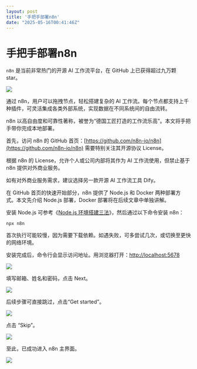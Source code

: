 ```yaml
---
layout: post
title: '手把手部署n8n'
date: "2025-05-16T00:41:46Z"
---
```

手把手部署n8n
========

`n8n` 是当前非常热门的开源 AI 工作流平台，在 GitHub 上已获得超过九万颗 star。

![](https://img2023.cnblogs.com/blog/2105804/202505/2105804-20250514101721371-1902013334.png)

通过 n8n，用户可以拖拽节点，轻松搭建复杂的 AI 工作流。每个节点都支持上千种插件，可灵活集成各类外部系统，实现数据在不同系统间的自由流转。

n8n 以高自由度和可靠性著称，被誉为“德国工匠打造的工作流乐高”。本文将手把手带你完成本地部署。

首先，访问 n8n 的 GitHub 首页：[https://github.com/n8n-io/n8n](https://github.com/n8n-io/n8n) 需要特别关注其开源协议 License。

根据 n8n 的 License，允许个人或公司内部将其作为 AI 工作流使用，但禁止基于 n8n 提供对外商业服务。

如有对外商业服务需求，建议选择另一款开源 AI 工作流工具 Dify。

在 GitHub 首页的快速开始部分，n8n 提供了 Node.js 和 Docker 两种部署方式。本文先介绍 Node.js 部署，Docker 部署将在后续文章中单独讲解。

安装 Node.js 可参考《[Node.js 环境搭建三法](https://mp.weixin.qq.com/s/YaqSyIgKuGOw7RWjMIW1lw)》，然后通过以下命令安装 n8n：

    npx n8n
    

首次执行可能较慢，因为需要下载依赖。如遇失败，可多尝试几次，或切换至更快的网络环境。

安装完成后，命令行会显示访问地址。用浏览器打开：[http://localhost:5678](http://localhost:5678)

![](https://img2023.cnblogs.com/blog/2105804/202505/2105804-20250515095845110-1267579750.png)

填写邮箱、姓名和密码，点击 Next。

![](https://img2023.cnblogs.com/blog/2105804/202505/2105804-20250515100120350-816973540.png)

后续步骤可直接跳过，点击“Get started”。

![](https://img2023.cnblogs.com/blog/2105804/202505/2105804-20250515100548386-1861027850.png)

点击 “Skip”。

![](https://img2023.cnblogs.com/blog/2105804/202505/2105804-20250515100713282-1576020936.png)

至此，已成功进入 n8n 主界面。

![](https://img2023.cnblogs.com/blog/2105804/202505/2105804-20250515100910458-1858677734.png)